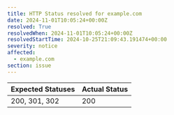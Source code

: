 ```yaml
---
title: HTTP Status resolved for example.com
date: 2024-11-01T10:05:24+00:00Z
resolved: True
resolvedWhen: 2024-11-01T10:05:24+00:00Z
resolvedStartTime: 2024-10-25T21:09:43.191474+00:00
severity: notice
affected:
  - example.com
section: issue
---
```


| Expected Statuses | Actual Status  |
|-------------------|----------------|
| 200, 301, 302 | 200 |
